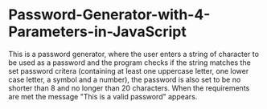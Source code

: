 # Password-Generator-with-4-Parameters-in-JavaScript

This is a password generator, where the user enters a string of character to be used as a password and the program checks if the string matches the set password critera (containing at least one uppercase letter, one lower case letter, a symbol and a number), the password is also set to be no shorter than 8 and no longer than 20 characters. When the requirements are met the message "This is a valid password" appears. 
